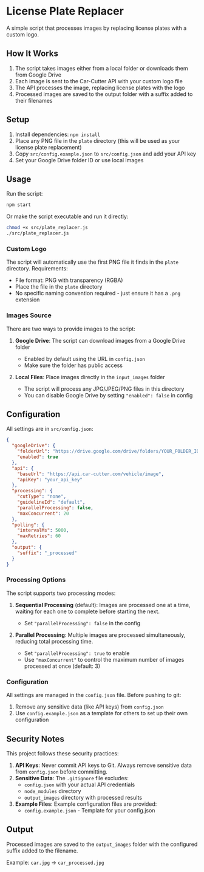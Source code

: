 # License Plate Replacer

A simple script that processes images by replacing license plates with a custom logo.

## How It Works

1. The script takes images either from a local folder or downloads them from Google Drive
2. Each image is sent to the Car-Cutter API with your custom logo file
3. The API processes the image, replacing license plates with the logo
4. Processed images are saved to the output folder with a suffix added to their filenames

## Setup

1. Install dependencies: `npm install`
2. Place any PNG file in the `plate` directory (this will be used as your license plate replacement)
3. Copy `src/config.example.json` to `src/config.json` and add your API key
4. Set your Google Drive folder ID or use local images

## Usage

Run the script:

```bash
npm start
```

Or make the script executable and run it directly:

```bash
chmod +x src/plate_replacer.js
./src/plate_replacer.js
```

### Custom Logo

The script will automatically use the first PNG file it finds in the `plate` directory. Requirements:

- File format: PNG with transparency (RGBA)
- Place the file in the `plate` directory
- No specific naming convention required - just ensure it has a `.png` extension

### Images Source

There are two ways to provide images to the script:

1. **Google Drive**: The script can download images from a Google Drive folder
   - Enabled by default using the URL in `config.json`
   - Make sure the folder has public access

2. **Local Files**: Place images directly in the `input_images` folder
   - The script will process any JPG/JPEG/PNG files in this directory
   - You can disable Google Drive by setting `"enabled": false` in config

## Configuration

All settings are in `src/config.json`:

```json
{
  "googleDrive": {
    "folderUrl": "https://drive.google.com/drive/folders/YOUR_FOLDER_ID",
    "enabled": true
  },
  "api": {
    "baseUrl": "https://api.car-cutter.com/vehicle/image",
    "apiKey": "your_api_key"
  },
  "processing": {
    "cutType": "none",
    "guidelineId": "default",
    "parallelProcessing": false,
    "maxConcurrent": 20
  },
  "polling": {
    "intervalMs": 5000,
    "maxRetries": 60
  },
  "output": {
    "suffix": "_processed"
  }
}
```

### Processing Options

The script supports two processing modes:

1. **Sequential Processing** (default): Images are processed one at a time, waiting for each one to complete before starting the next.
   - Set `"parallelProcessing": false` in the config

2. **Parallel Processing**: Multiple images are processed simultaneously, reducing total processing time.
   - Set `"parallelProcessing": true` to enable
   - Use `"maxConcurrent"` to control the maximum number of images processed at once (default: 3)

### Configuration

All settings are managed in the `config.json` file. Before pushing to git:

1. Remove any sensitive data (like API keys) from `config.json`
2. Use `config.example.json` as a template for others to set up their own configuration

## Security Notes

This project follows these security practices:

1. **API Keys**: Never commit API keys to Git. Always remove sensitive data from `config.json` before committing.
2. **Sensitive Data**: The `.gitignore` file excludes:
   - `config.json` with your actual API credentials
   - `node_modules` directory
   - `output_images` directory with processed results
3. **Example Files**: Example configuration files are provided:
   - `config.example.json` - Template for your config.json

## Output

Processed images are saved to the `output_images` folder with the configured suffix added to the filename.

Example: `car.jpg` → `car_processed.jpg`
